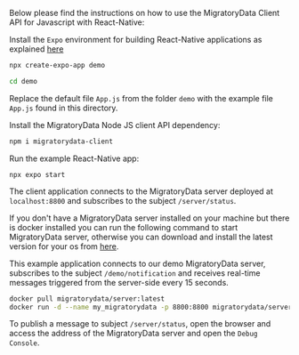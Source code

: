 Below please find the instructions on how to use the MigratoryData Client API for Javascript with React-Native:

Install the `Expo` environment for building React-Native applications as explained [here](https://reactnative.dev/docs/environment-setup)

```bash
npx create-expo-app demo

cd demo
```

Replace the default file `App.js` from the folder `demo` with the example file `App.js` found in this directory.
 
Install the MigratoryData Node JS client API dependency:

```sh
npm i migratorydata-client
```

Run the example React-Native app:

```
npx expo start
```

The client application connects to the MigratoryData server deployed at `localhost:8800` and subscribes to the subject `/server/status`.

If you don't have a MigratoryData server installed on your machine but there is docker installed you can run the following command to start MigratoryData server, otherwise you can download and install the latest version for your os from [here](/downloads/migratorydata-6/).

This example application connects to our demo MigratoryData server, subscribes to the subject `/demo/notification` and receives real-time messages triggered from the server-side every 15 seconds.

```sh
docker pull migratorydata/server:latest
docker run -d --name my_migratorydata -p 8800:8800 migratorydata/server:latest
```

To publish a message to subject `/server/status`, open the browser and access the address of the MigratoryData server and open the `Debug Console`.